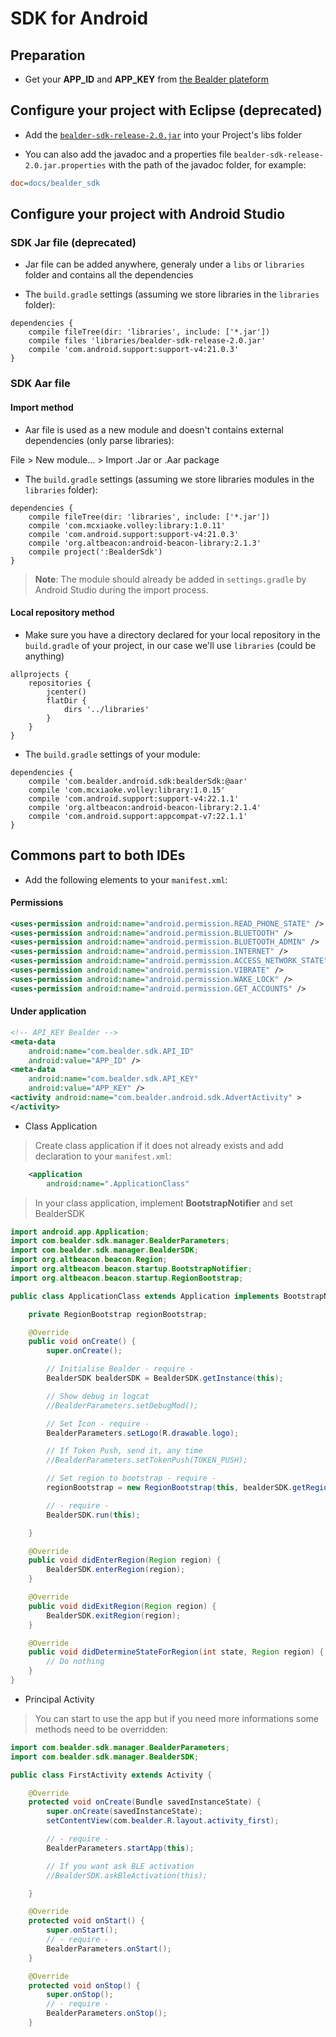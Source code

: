 # SDK for Android

## Preparation

* 	Get your **APP_ID** and **APP_KEY** from [the Bealder plateform](http://app.bealder.com)

## Configure your project with Eclipse (deprecated)

*	Add the [`bealder-sdk-release-2.0.jar`](https://github.com/bealder/SDK-Android/releases/download/2.0/bealder-sdk-release-2.0.jar) into your Project's libs folder  

*	You can also add the javadoc and a properties file `bealder-sdk-release-2.0.jar.properties` with the path of the javadoc folder, for example:

```Ini
doc=docs/bealder_sdk
```

## Configure your project with Android Studio

### SDK Jar file (deprecated)

*	Jar file can be added anywhere, generaly under a `libs` or `libraries` folder and contains all the dependencies

*	The `build.gradle` settings (assuming we store libraries in the `libraries` folder):

```
dependencies {
    compile fileTree(dir: 'libraries', include: ['*.jar'])
    compile files 'libraries/bealder-sdk-release-2.0.jar'
    compile 'com.android.support:support-v4:21.0.3'
}
```

### SDK Aar file

#### Import method

*	Aar file is used as a new module and doesn't contains external dependencies (only parse libraries):

 File > New module... > Import .Jar or .Aar package

*	The `build.gradle` settings (assuming we store libraries modules in the `libraries` folder):

```
dependencies {
    compile fileTree(dir: 'libraries', include: ['*.jar'])
    compile 'com.mcxiaoke.volley:library:1.0.11'
    compile 'com.android.support:support-v4:21.0.3'
    compile 'org.altbeacon:android-beacon-library:2.1.3'
    compile project(':BealderSdk')
}
```

> **Note**: The module should already be added in `settings.gradle` by Android Studio during the import process.

#### Local repository method

* Make sure you have a directory declared for your local repository in the `build.gradle` of your project, in our case we'll use `libraries` (could be anything)

```
allprojects {
    repositories {
        jcenter()
        flatDir {
            dirs '../libraries'
        }
    }
}
```

* The `build.gradle` settings of your module:

```
dependencies {
    compile 'com.bealder.android.sdk:bealderSdk:@aar'
    compile 'com.mcxiaoke.volley:library:1.0.15'
    compile 'com.android.support:support-v4:22.1.1'
    compile 'org.altbeacon:android-beacon-library:2.1.4'
    compile 'com.android.support:appcompat-v7:22.1.1'
}
```

## Commons part to both IDEs

*	Add the following elements to your `manifest.xml`:

####	Permissions

```XML
<uses-permission android:name="android.permission.READ_PHONE_STATE" />
<uses-permission android:name="android.permission.BLUETOOTH" />
<uses-permission android:name="android.permission.BLUETOOTH_ADMIN" />
<uses-permission android:name="android.permission.INTERNET" />
<uses-permission android:name="android.permission.ACCESS_NETWORK_STATE" />
<uses-permission android:name="android.permission.VIBRATE" />
<uses-permission android:name="android.permission.WAKE_LOCK" />
<uses-permission android:name="android.permission.GET_ACCOUNTS" />
```

####	Under application

```XML
<!-- API_KEY Bealder -->
<meta-data
    android:name="com.bealder.sdk.API_ID"
    android:value="APP_ID" />
<meta-data
    android:name="com.bealder.sdk.API_KEY"
    android:value="APP_KEY" />
<activity android:name="com.bealder.android.sdk.AdvertActivity" >
</activity>

```

*	Class Application

> Create class application if it does not already exists and add declaration to your `manifest.xml`:

```XML
	<application
        android:name=".ApplicationClass"

```

> In your class application, implement __BootstrapNotifier__ and set BealderSDK

```Java
import android.app.Application;
import com.bealder.sdk.manager.BealderParameters;
import com.bealder.sdk.manager.BealderSDK;
import org.altbeacon.beacon.Region;
import org.altbeacon.beacon.startup.BootstrapNotifier;
import org.altbeacon.beacon.startup.RegionBootstrap;

public class ApplicationClass extends Application implements BootstrapNotifier {

    private RegionBootstrap regionBootstrap;

    @Override
    public void onCreate() {
        super.onCreate();

        // Initialise Bealder - require -
        BealderSDK bealderSDK = BealderSDK.getInstance(this);

        // Show debug in logcat
        //BealderParameters.setDebugMod();

        // Set Icon - require -
        BealderParameters.setLogo(R.drawable.logo);

        // If Token Push, send it, any time
        //BealderParameters.setTokenPush(TOKEN_PUSH);

        // Set region to bootstrap - require -
        regionBootstrap = new RegionBootstrap(this, bealderSDK.getRegion());

        // - require -
        BealderSDK.run(this);

    }

    @Override
    public void didEnterRegion(Region region) {
        BealderSDK.enterRegion(region);
    }

    @Override
    public void didExitRegion(Region region) {
        BealderSDK.exitRegion(region);
    }

    @Override
    public void didDetermineStateForRegion(int state, Region region) {
        // Do nothing
    }
}
```
*	Principal Activity

 >	You can start to use the app but if you need more informations some methods need to be overridden:

```Java
import com.bealder.sdk.manager.BealderParameters;
import com.bealder.sdk.manager.BealderSDK;

public class FirstActivity extends Activity {

    @Override
    protected void onCreate(Bundle savedInstanceState) {
        super.onCreate(savedInstanceState);
        setContentView(com.bealder.R.layout.activity_first);

        // - require -
        BealderParameters.startApp(this);

        // If you want ask BLE activation
        //BealderSDK.askBleActivation(this);

    }

    @Override
    protected void onStart() {
        super.onStart();
        // - require -
        BealderParameters.onStart();
    }

    @Override
    protected void onStop() {
        super.onStop();
        // - require -
        BealderParameters.onStop();
    }
```